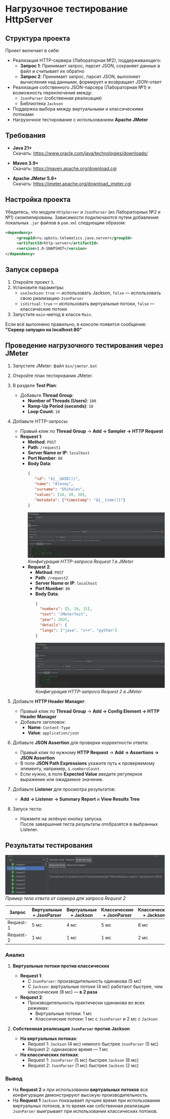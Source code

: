 # Нагрузочное тестирование HttpServer

## Структура проекта

Проект включает в себя:

- Реализация HTTP-сервера (Лабораторная №2), поддерживающего:
    - **Запрос 1**: Принимает запрос, парсит JSON, сохраняет данные в файл и считывает их обратно
    - **Запрос 2**: Принимает запрос, парсит JSON, выполняет вычисления над данными, формирует и возвращает JSON-ответ
- Реализация собственного JSON-парсера (Лабораторная №1) и возможность переключения между:
    - `JsonParser` (собственная реализация)
    - Библиотека `Jackson`
- Поддержка выбора между виртуальными и классическими потоками
- Нагрузочное тестирование с использованием **Apache JMeter**

## Требования

- **Java 21+**  
  Скачать: https://www.oracle.com/java/technologies/downloads/

- **Maven 3.9+**  
  Скачать: https://maven.apache.org/download.cgi

- **Apache JMeter 5.6+**  
  Скачать: https://jmeter.apache.org/download_jmeter.cgi

## Настройка проекта
   Убедитесь, что модули `HttpServer` и `JsonParser` (из Лабораторных №2 и №1) скомпилированы.
   Зависимости подключаются путем добавления локальных `.jar` файлов в `pom.xml` следующим образом:

   ```xml
   <dependency>
        <groupId>ru.spbstu.telematics.java.server</groupId>
        <artifactId>http-server</artifactId>
        <version>1.0-SNAPSHOT</version>
   </dependency>
   ```
## Запуск сервера

1. Откройте проект `3`.
2. Установите параметры:
    - `useJackson`: `true` — использовать Jackson, `false` — использовать свою реализацию `JsonParser`
    - `isVirtual`: `true` — использовать виртуальные потоки, `false` — классические потоки
3. Запустите `main`-метод в классе `Main`.

Если всё выполнено правильно, в консоли появится сообщение:  
**"Сервер запущен на localhost:80"**

## Проведение нагрузочного тестирования через JMeter

1. Запустите JMeter: файл `bin/jmeter.bat`
2. Откройте план тестирования JMeter.
3. В разделе **Test Plan**:
    - Добавьте **Thread Group**:
        - **Number of Threads (Users)**: `100`
        - **Ramp-Up Period (seconds)**: `10`
        - **Loop Count**: `10`

4. Добавьте HTTP-запросы:
    - Правый клик по **Thread Group** → **Add → Sampler → HTTP Request**
    - **Request 1**:
        - **Method**: `POST`
        - **Path**: `/request1`
        - **Server Name or IP**: `localhost`
        - **Port Number**: `80`
      - **Body Data**:
        ```json
        {
           "id": "${__UUID()}",
           "name": "Alexey",
           "surname": "Shihalev",
           "values": [10, 20, 30],
           "metadata": {"timestamp": "${__time()}"}
        }
           ```
        ![Configuration Request 1](img/req1.png)  
        *Конфигурация HTTP-запроса Request 1 в JMeter*
      - **Request 2**:
        - **Method**: `POST`
        - **Path**: `/request2`
        - **Server Name or IP**: `localhost`
        - **Port Number**: `80`
        - **Body Data**:
          ```json
          {
            "numbers": [5, 10, 15],
            "text": "JMeterTest",
            "year": 2025,
            "details": {
            "langs": ["java", "c++", "python"]
          }
          ```
          ![Configuration Request 2](img/req2.png)  
          *Конфигурация HTTP-запроса Request 2 в JMeter*
          
5. Добавьте **HTTP Header Manager**:
    - Правый клик по **Thread Group** → **Add → Config Element → HTTP Header Manager**
    - Добавьте заголовок:
        - **Name**: `Content-Type`
        - **Value**: `application/json`
    
6. Добавьте **JSON Assertion** для проверки корректности ответа:
    - Правый клик по нужному **HTTP Request** → **Add → Assertions → JSON Assertion**
    - В поле **JSON Path Expressions** укажите путь к проверяемому элементу, например, `$.numbersCount`.
    - Если нужно, в поле **Expected Value** введите регулярное выражение или ожидаемое значение.
    
7. Добавьте **Listener** для просмотра результатов:
    - **Add → Listener → Summary Report** и **View Results Tree**

8. Запуск теста:
    - Нажмите на зелёную кнопку запуска.  
      После завершения теста результаты отобразятся в выбранных Listener.

## Результаты тестирования

![Response Body](img/result.png)  
*Пример тела ответа от сервера для запроса Request 2*

| Запрос         | Виртуальные + JsonParser | Виртуальные + Jackson | Классические + JsonParser | Классические + Jackson |
|----------------|--------------------------|-----------------------|---------------------------|------------------------|
| Request-1      | 5 мс                     | 4 мс                  | 5 мс                      | 8 мс                   |
| Request-2      | 1 мс                     | 1 мс                  | 1 мс                      | 2 мс                   |

### Анализ

1. **Виртуальные потоки против классических**
    - **Request 1**:
        - С `JsonParser`: производительность одинакова (5 мс)
        - С `Jackson`: виртуальные потоки (4 мс) работают быстрее, чем классические (8 мс) — **в 2 раза**
    - **Request 2**:
        - Производительность практически одинакова во всех режимах:
            - Виртуальные потоки: 1 мс
            - Классические потоки: 1 мс с `JsonParser` и 2 мс с `Jackson`

2. **Собственная реализация `JsonParser` против Jackson**
    - **На виртуальных потоках**:
        - Request 1: `Jackson` (4 мс) немного быстрее `JsonParser` (5 мс)
        - Request 2: одинаковое время — 1 мс
    - **На классических потоках**:
        - Request 1: `JsonParser` (5 мс) быстрее `Jackson` (8 мс)
        - Request 2: `JsonParser` (1 мс) быстрее `Jackson` (2 мс)

### Вывод

- На **Request 2** и при использовании **виртуальных потоков** все конфигурации демонстрируют высокую производительность.
- На **Request 1** `Jackson` показывает лучшее время при использовании виртуальных потоков, в то время как собственная 
реализация `JsonParser` выигрывает при использовании классических потоков.